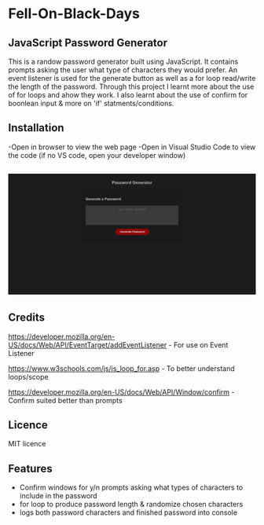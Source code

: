 # Fell-On-Black-Days

## JavaScript Password Generator

This is a randow password generator built using JavaScript. It contains prompts asking the user what type of characters they would prefer. An event listener is used for the generate button as well as a for loop read/write the length of the password.
Through this project I learnt more about the use of for loops and ahow they work. I also learnt about the use of confirm for boonlean input & more on 'if' statments/conditions.

## Installation

-Open in browser to view the web page 
-Open in Visual Studio Code to view the code (if no VS code, open your developer window)

## ![alt text](/Assets/myscreenshot.png)

## Credits

https://developer.mozilla.org/en-US/docs/Web/API/EventTarget/addEventListener - For use on Event Listener

https://www.w3schools.com/js/js_loop_for.asp - To better understand loops/scope

https://developer.mozilla.org/en-US/docs/Web/API/Window/confirm - Confirm suited better than prompts

## Licence 

MIT licence

## Features

- Confirm windows for y/n prompts asking what types of characters to include in  the password
- for loop to produce password length & randomize chosen characters
- logs both password characters and finished password into console